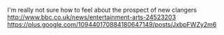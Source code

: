 I'm really not sure how to feel about the prospect of new clangers http://www.bbc.co.uk/news/entertainment-arts-24523203 https://plus.google.com/109440170884180647149/posts/JxbpFWZy2m6